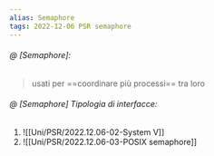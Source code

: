 ```yaml
---
alias: Semaphore
tags: 2022-12-06 PSR semaphore
---
```


###### @ [Semaphore]:
> usati per ==coordinare più processi== tra loro
<!--ID: 1670484616721-->


###### @ [Semaphore] Tipologia di interfacce:
1. ![[Uni/PSR/2022.12.06-02-System V]]
2. ![[Uni/PSR/2022.12.06-03-POSIX semaphore]]
